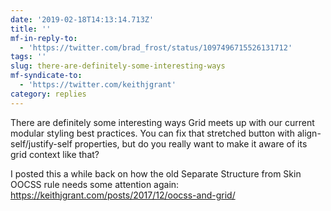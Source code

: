 ```yaml
---
date: '2019-02-18T14:13:14.713Z'
title: ''
mf-in-reply-to:
  - 'https://twitter.com/brad_frost/status/1097496715526131712'
tags: ''
slug: there-are-definitely-some-interesting-ways
mf-syndicate-to:
  - 'https://twitter.com/keithjgrant'
category: replies
---
```

There are definitely some interesting ways Grid meets up with our current modular styling best practices. You can fix that stretched button with align-self/justify-self properties, but do you really want to make it aware of its grid context like that?

I posted this a while back on how the old Separate Structure from Skin OOCSS rule needs some attention again: https://keithjgrant.com/posts/2017/12/oocss-and-grid/
